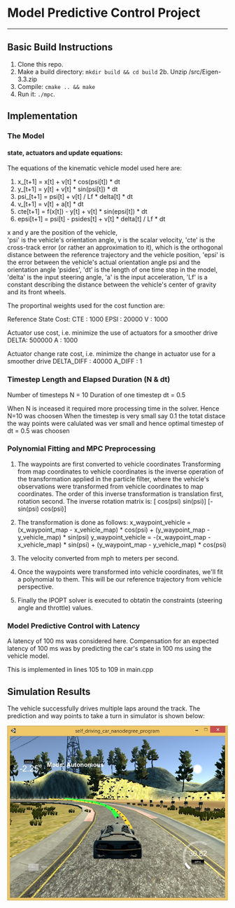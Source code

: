 # Model Predictive Control Project

---


## Basic Build Instructions

1. Clone this repo.
2. Make a build directory: `mkdir build && cd build` 2b. Unzip /src/Eigen-3.3.zip
3. Compile: `cmake .. && make`
4. Run it: `./mpc`.

## Implementation

### The Model

#### state, actuators and update equations:

The equations of the kinematic vehicle model used here are:
1. x_[t+1] = x[t] + v[t] * cos(psi[t]) * dt
2. y_[t+1] = y[t] + v[t] * sin(psi[t]) * dt
3. psi_[t+1] = psi[t] + v[t] / Lf * delta[t] * dt
4. v_[t+1] = v[t] + a[t] * dt
5. cte[t+1] = f(x[t]) - y[t] + v[t] * sin(epsi[t]) * dt
6. epsi[t+1] = psi[t] - psides[t] + v[t] * delta[t] / Lf * dt
   
x and y are the position of the vehicle,  
'psi' is the vehicle's orientation angle, 
v is the scalar velocity, 
'cte' is the cross-track error (or rather an approximation to it), which is the orthogonal distance between the reference trajectory and the vehicle position, 
'epsi' is the error between the vehicle's actual orientation angle psi and the orientation angle 'psides', 
'dt' is the length of one time step in the model, 
'delta' is the input steering angle, 
'a' is the input acceleration, 
'Lf' is a constant describing the distance between the vehicle's center of gravity and its front wheels.

The proportinal weights used for the cost function are:

Reference State Cost:
CTE : 1000
EPSI : 20000
V : 1000
 
Actuator use cost, i.e. minimize the use of actuators for a smoother drive
DELTA: 500000
A : 1000
 
Actuator change rate cost, i.e. minimize the change in actuator use for a smoother drive
DELTA_DIFF : 40000
A_DIFF : 1
 
### Timestep Length and Elapsed Duration (N & dt)

Number of timesteps N = 10
Duration of one timestep dt = 0.5

When N is inceased it required more processing time in the solver. Hence N=10 was choosen
When the timestep is very small say 0.1 the totat distace the way points were calulated was ver small and hence optimal timestep of dt = 0.5 was choosen

### Polynomial Fitting and MPC Preprocessing

1. The waypoints are first converted to vehicle coordinates
Transforming from map coordinates to vehicle coordinates is the inverse operation of the transformation applied in the particle filter, where the vehicle's observations were transformed from vehicle coordinates to map coordinates. The order of this inverse transformation is translation first, rotation second. The inverse rotation matrix is:
      [ cos(psi) sin(psi)]
      [-sin(psi) cos(psi)]

2. The transformation is done as follows:
x_waypoint_vehicle = (x_waypoint_map - x_vehicle_map) * cos(psi) + (y_waypoint_map - y_vehicle_map) * sin(psi)
y_waypoint_vehicle = -(x_waypoint_map - x_vehicle_map) * sin(psi) + (y_waypoint_map - y_vehicle_map) * cos(psi)

3. The velocity converted from mph to meters per second.

4. Once the waypoints were transformed into vehicle coordinates, we'll fit a polynomial to them. This will be our reference trajectory from vehicle perspective.

5. Finally the IPOPT solver is executed to obtatin the constraints (steering angle and throttle) values.

### Model Predictive Control with Latency
A latency of 100 ms was considered here. 
Compensation for an expected latency of 100 ms was by predicting the car's state in 100 ms using the vehicle model.

This is implemented in lines 105 to 109 in main.cpp

## Simulation Results

The vehicle successfully drives multiple laps around the track. The prediction and way points to take a turn in simulator is shown below:

![jpg](./Results/MPC.jpg)

